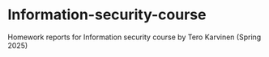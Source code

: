 # Information-security-course
Homework reports for Information security course by Tero Karvinen (Spring 2025)
